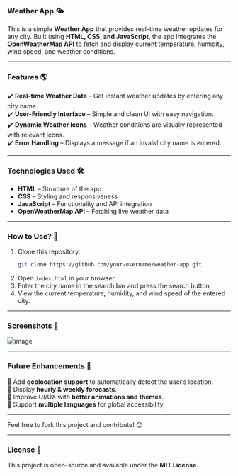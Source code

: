 ### **Weather App 🌤️**  

This is a simple **Weather App** that provides real-time weather updates for any city. Built using **HTML, CSS, and JavaScript**, the app integrates the **OpenWeatherMap API** to fetch and display current temperature, humidity, wind speed, and weather conditions.  

---

### **Features 🌎**  
✔️ **Real-time Weather Data** – Get instant weather updates by entering any city name.  
✔️ **User-Friendly Interface** – Simple and clean UI with easy navigation.  
✔️ **Dynamic Weather Icons** – Weather conditions are visually represented with relevant icons.  
✔️ **Error Handling** – Displays a message if an invalid city name is entered.  

---

### **Technologies Used 🛠️**  
- **HTML** – Structure of the app  
- **CSS** – Styling and responsiveness  
- **JavaScript** – Functionality and API integration  
- **OpenWeatherMap API** – Fetching live weather data  

---

### **How to Use? 📝**  
1. Clone this repository:  
   ```bash
   git clone https://github.com/your-username/weather-app.git
   ```
2. Open `index.html` in your browser.  
3. Enter the city name in the search bar and press the search button.  
4. View the current temperature, humidity, and wind speed of the entered city.  

---

### **Screenshots 📸**  
![image](https://github.com/user-attachments/assets/262d4bc3-7bcf-4d76-8339-e6fd4552da11)


---

### **Future Enhancements 🚀**  
🔹 Add **geolocation support** to automatically detect the user’s location.  
🔹 Display **hourly & weekly forecasts**.  
🔹 Improve UI/UX with **better animations and themes**.  
🔹 Support **multiple languages** for global accessibility.  

---
 
Feel free to fork this project and contribute! 😊  

---

### **License 📜**  
This project is open-source and available under the **MIT License**.
